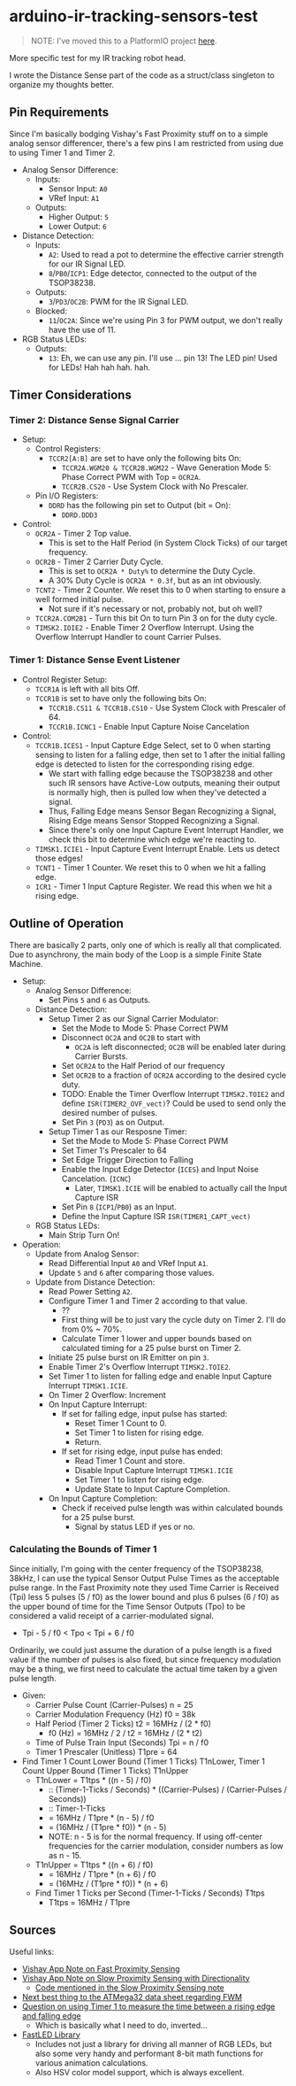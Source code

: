 # arduino-ir-tracking-sensors-test

> NOTE: I've moved this to a PlatformIO project [here](https://github.com/joedski/arduino-ir-range-sensor).

More specific test for my IR tracking robot head.

I wrote the Distance Sense part of the code as a struct/class singleton to organize my thoughts better.



## Pin Requirements

Since I'm basically bodging Vishay's Fast Proximity stuff on to a simple analog sensor differencer, there's a few pins I am restricted from using due to using Timer 1 and Timer 2.

- Analog Sensor Difference:
  - Inputs:
    - Sensor Input: `A0`
    - VRef Input: `A1`
  - Outputs:
    - Higher Output: `5`
    - Lower Output: `6`
- Distance Detection:
  - Inputs:
    - `A2`: Used to read a pot to determine the effective carrier strength for our IR Signal LED.
    - `8`/`PB0`/`ICP1`: Edge detector, connected to the output of the TSOP38238.
  - Outputs:
    - `3`/`PD3`/`OC2B`: PWM for the IR Signal LED.
  - Blocked:
    - `11`/`OC2A`: Since we're using Pin 3 for PWM output, we don't really have the use of 11.
- RGB Status LEDs:
  - Outputs:
    - `13`: Eh, we can use any pin.  I'll use ... pin 13!  The LED pin!  Used for LEDs!  Hah hah hah.  hah.



## Timer Considerations


### Timer 2: Distance Sense Signal Carrier

- Setup:
  - Control Registers:
    - `TCCR2[A:B]` are set to have only the following bits On:
      - `TCCR2A.WGM20 & TCCR2B.WGM22` - Wave Generation Mode 5: Phase Correct PWM with Top = `OCR2A`.
      - `TCCR2B.CS20` - Use System Clock with No Prescaler.
  - Pin I/O Registers:
    - `DDRD` has the following pin set to Output (bit = On):
      - `DDRD.DDD3`
- Control:
  - `OCR2A` - Timer 2 Top value.
    - This is set to the Half Period (in System Clock Ticks) of our target frequency.
  - `OCR2B` - Timer 2 Carrier Duty Cycle.
    - This is set to `OCR2A * Duty%` to determine the Duty Cycle.
    - A 30% Duty Cycle is `OCR2A * 0.3f`, but as an int obviously.
  - `TCNT2` - Timer 2 Counter.  We reset this to 0 when starting to ensure a well formed initial pulse.
    - Not sure if it's necessary or not, probably not, but oh well?
  - `TCCR2A.COM2B1` - Turn this bit On to turn Pin 3 on for the duty cycle.
  - `TIMSK2.IOIE2` - Enable Timer 2 Overflow Interrupt.  Using the Overflow Interrupt Handler to count Carrier Pulses.


### Timer 1: Distance Sense Event Listener

- Control Register Setup:
  - `TCCR1A` is left with all bits Off.
  - `TCCR1B` is set to have only the following bits On:
    - `TCCR1B.CS11 & TCCR1B.CS10` - Use System Clock with Prescaler of 64.
    - `TCCR1B.ICNC1` - Enable Input Capture Noise Cancelation
- Control:
  - `TCCR1B.ICES1` - Input Capture Edge Select, set to 0 when starting sensing to listen for a falling edge, then set to 1 after the initial falling edge is detected to listen for the corresponding rising edge.
    - We start with falling edge because the TSOP38238 and other such IR sensors have Active-Low outputs, meaning their output is normally high, then is pulled low when they've detected a signal.
    - Thus, Falling Edge means Sensor Began Recognizing a Signal, Rising Edge means Sensor Stopped Recognizing a Signal.
    - Since there's only one Input Capture Event Interrupt Handler, we check this bit to determine which edge we're reacting to.
  - `TIMSK1.ICIE1` - Input Capture Event Interrupt Enable.  Lets us detect those edges!
  - `TCNT1` - Timer 1 Counter.  We reset this to 0 when we hit a falling edge.
  - `ICR1` - Timer 1 Input Capture Register.  We read this when we hit a rising edge.



## Outline of Operation

There are basically 2 parts, only one of which is really all that complicated.  Due to asynchrony, the main body of the Loop is a simple Finite State Machine.

- Setup:
  - Analog Sensor Difference:
    - Set Pins `5` and `6` as Outputs.
  - Distance Detection:
    - Setup Timer 2 as our Signal Carrier Modulator:
      - Set the Mode to Mode 5: Phase Correct PWM
      - Disconnect `OC2A` and `OC2B` to start with
        - `OC2A` is left disconnected; `OC2B` will be enabled later during Carrier Bursts.
      - Set `OCR2A` to the Half Period of our frequency
      - Set `OCR2B` to a fraction of `OCR2A` according to the desired cycle duty.
      - TODO: Enable the Timer Overflow Interrupt `TIMSK2.TOIE2` and define `ISR(TIMER2_OVF_vect)`?  Could be used to send only the desired number of pulses.
      - Set Pin `3` (`PD3`) as on Output.
    - Setup Timer 1 as our Resposne Timer:
      - Set the Mode to Mode 5: Phase Correct PWM
      - Set Timer 1's Prescaler to 64
      - Set Edge Trigger Direction to Falling
      - Enable the Input Edge Detector (`ICES`) and Input Noise Cancelation. (`ICNC`)
        - Later, `TIMSK1.ICIE` will be enabled to actually call the Input Capture ISR
      - Set Pin `8` (`ICP1`/`PB0`) as an Input.
      - Define the Input Capture ISR `ISR(TIMER1_CAPT_vect)`
  - RGB Status LEDs:
    - Main Strip Turn On!
- Operation:
  - Update from Analog Sensor:
    - Read Differential Input `A0` and VRef Input `A1`.
    - Update `5` and `6` after comparing those values.
  - Update from Distance Detection:
    - Read Power Setting `A2`.
    - Configure Timer 1 and Timer 2 according to that value.
      - ??
      - First thing will be to just vary the cycle duty on Timer 2.  I'll do from 0% ~ 70%.
      - Calculate Timer 1 lower and upper bounds based on calculated timing for a 25 pulse burst on Timer 2.
    - Initiate 25 pulse burst on IR Emitter on pin `3`.
    - Enable Timer 2's Overflow Interrupt `TIMSK2.TOIE2`.
    - Set Timer 1 to listen for falling edge and enable Input Capture Interrupt `TIMSK1.ICIE`.
    - On Timer 2 Overflow: Increment
    - On Input Capture Interrupt:
      - If set for falling edge, input pulse has started:
        - Reset Timer 1 Count to 0.
        - Set Timer 1 to listen for rising edge.
        - Return.
      - If set for rising edge, input pulse has ended:
        - Read Timer 1 Count and store.
        - Disable Input Capture Interrupt `TIMSK1.ICIE`
        - Set Timer 1 to listen for rising edge.
        - Update State to Input Capture Completion.
    - On Input Capture Completion:
      - Check if received pulse length was within calculated bounds for a 25 pulse burst.
        - Signal by status LED if yes or no.


### Calculating the Bounds of Timer 1

Since initially, I'm going with the center frequency of the TSOP38238, 38kHz, I can use the typical Sensor Output Pulse Times as the acceptable pulse range.  In the Fast Proximity note they used Time Carrier is Received (Tpi) less 5 pulses (5 / f0) as the lower bound and plus 6 pulses (6 / f0) as the upper bound of time for the Time Sensor Outputs (Tpo) to be considered a valid receipt of a carrier-modulated signal.

- Tpi - 5 / f0 \< Tpo \< Tpi + 6 / f0

Ordinarily, we could just assume the duration of a pulse length is a fixed value if the number of pulses is also fixed, but since frequency modulation may be a thing, we first need to calculate the actual time taken by a given pulse length.

- Given:
  - Carrier Pulse Count (Carrier-Pulses) n = 25
  - Carrier Modulation Frequency (Hz) f0 = 38k
  - Half Period (Timer 2 Ticks) t2 = 16MHz / (2 * f0)
    - f0 (Hz) = 16MHz / 2 / t2 = 16MHz / (2 * t2)
  - Time of Pulse Train Input (Seconds) Tpi = n / f0
  - Timer 1 Prescaler (Unitless) T1pre = 64
- Find Timer 1 Count Lower Bound (Timer 1 Ticks) T1nLower, Timer 1 Count Upper Bound (Timer 1 Ticks) T1nUpper
  - T1nLower = T1tps * ((n - 5) / f0)
    - :: (Timer-1-Ticks / Seconds) * ((Carrier-Pulses) / (Carrier-Pulses / Seconds))
    - :: Timer-1-Ticks
    - = 16MHz / T1pre * (n - 5) / f0
    - = (16MHz / (T1pre * f0)) * (n - 5)
    - NOTE: n - 5 is for the normal frequency.  If using off-center frequencies for the carrier modulation, consider numbers as low as n - 15.
  - T1nUpper = T1tps * ((n + 6) / f0)
    - = 16MHz / T1pre * (n + 6) / f0
    - = (16MHz / (T1pre * f0)) * (n + 6)
  - Find Timer 1 Ticks per Second (Timer-1-Ticks / Seconds) T1tps
    - T1tps = 16MHz / T1pre



## Sources

Useful links:
- [Vishay App Note on Fast Proximity Sensing](http://www.vishay.com/docs/82741/tssp4056sensor.pdf)
- [Vishay App Note on Slow Proximity Sensing with Directionality](https://www.vishay.com/docs/82729/tsspagcpsensor.pdf)
  - [Code mentioned in the Slow Proximity Sensing note](http://www.vishay.com/doc?82728)
- [Next best thing to the ATMega32 data sheet regarding FWM](https://www.arduino.cc/en/Tutorial/SecretsOfArduinoPWM)
- [Question on using Timer 1 to measure the time between a rising edge and falling edge](https://arduino.stackexchange.com/questions/8782/how-to-use-timer1-at328mega-to-measure-the-time-between-rising-edges-of-two-in)
  - Which is basically what I need to do, inverted...
- [FastLED Library](http://fastled.io/)
  - Includes not just a library for driving all manner of RGB LEDs, but also some very handy and performant 8-bit math functions for various animation calculations.
  - Also HSV color model support, which is always excellent.
